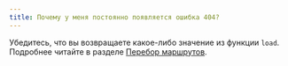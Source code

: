 ```yaml
---
title: Почему у меня постоянно появляется ошибка 404?
---
```


Убедитесь, что вы возвращаете какое-либо значение из функции `load`. Подробнее читайте в разделе [Перебор маршрутов](/docs#marshruty-dopolnitelno-perebor-marshrutov).
